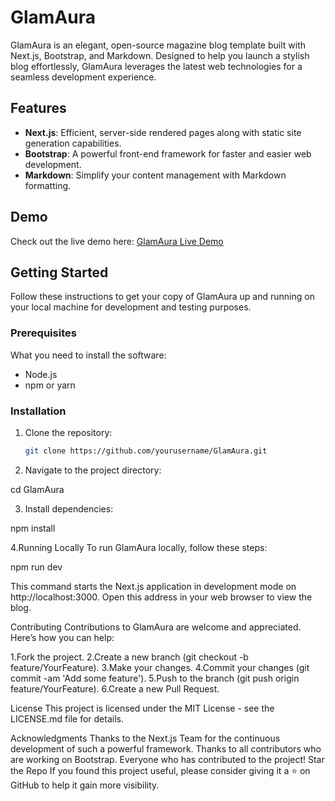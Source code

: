 # GlamAura

GlamAura is an elegant, open-source magazine blog template built with Next.js, Bootstrap, and Markdown. Designed to help you launch a stylish blog effortlessly, GlamAura leverages the latest web technologies for a seamless development experience.

## Features

- **Next.js**: Efficient, server-side rendered pages along with static site generation capabilities.
- **Bootstrap**: A powerful front-end framework for faster and easier web development.
- **Markdown**: Simplify your content management with Markdown formatting.

## Demo

Check out the live demo here: [GlamAura Live Demo](#)

## Getting Started

Follow these instructions to get your copy of GlamAura up and running on your local machine for development and testing purposes.

### Prerequisites

What you need to install the software:

- Node.js
- npm or yarn

### Installation

1. Clone the repository:
   ```bash
   git clone https://github.com/yourusername/GlamAura.git
2. Navigate to the project directory:

cd GlamAura

3. Install dependencies: 

npm install

4.Running Locally
To run GlamAura locally, follow these steps:

npm run dev

This command starts the Next.js application in development mode on http://localhost:3000. Open this address in your web browser to view the blog.

Contributing
Contributions to GlamAura are welcome and appreciated. Here’s how you can help:

1.Fork the project.
2.Create a new branch (git checkout -b feature/YourFeature).
3.Make your changes.
4.Commit your changes (git commit -am 'Add some feature').
5.Push to the branch (git push origin feature/YourFeature).
6.Create a new Pull Request.

License
This project is licensed under the MIT License - see the LICENSE.md file for details.

Acknowledgments
Thanks to the Next.js Team for the continuous development of such a powerful framework.
Thanks to all contributors who are working on Bootstrap.
Everyone who has contributed to the project!
Star the Repo
If you found this project useful, please consider giving it a ⭐ on GitHub to help it gain more visibility.
